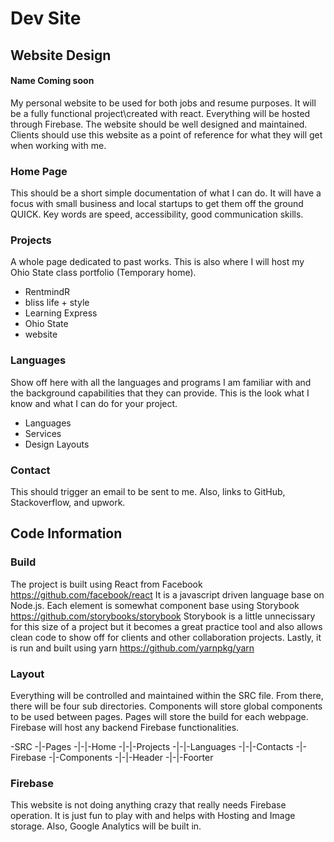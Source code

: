 # Dev Site

## Website Design

#### Name Coming soon

My personal website to be used for both jobs and resume purposes. It will be a
fully functional project\created with react. Everything will be hosted through
Firebase. The website should be well designed and maintained. Clients should
use this website as a point of reference for what they will get when working
with me.

### Home Page

This should be a short simple documentation of what I can do. It will have
a focus with small business and local startups to get them off the ground
QUICK. Key words are speed, accessibility, good communication skills.

### Projects

A whole page dedicated to past works. This is also where I will host my
Ohio State class portfolio (Temporary home).

* RentmindR
* bliss life + style
* Learning Express
* Ohio State
* website

### Languages

Show off here with all the languages and programs I am familiar with and the
background capabilities that they can provide. This is the look what I know and
what I can do for your project.

* Languages
* Services
* Design Layouts

### Contact

This should trigger an email to be sent to me. Also, links to GitHub,
Stackoverflow, and upwork.

## Code Information

### Build

The project is built using React from Facebook https://github.com/facebook/react
It is a javascript driven language base on Node.js.
Each element is somewhat component base using Storybook
https://github.com/storybooks/storybook
Storybook is a little unnecissary for this size of a project but it becomes a
great practice tool and also allows clean code to show off for clients and
other collaboration projects.
Lastly, it is run and built using yarn https://github.com/yarnpkg/yarn

### Layout

Everything will be controlled and maintained within the SRC file. From there,
there will be four sub directories. Components will store global components to
be used between pages. Pages will store the build for each webpage. Firebase
will host any backend Firebase functionalities.

-SRC
-|-Pages
-|-|-Home
-|-|-Projects
-|-|-Languages
-|-|-Contacts
-|-Firebase
-|-Components
-|-|-Header
-|-|-Foorter

### Firebase

This website is not doing anything crazy that really needs Firebase operation.
It is just fun to play with and helps with Hosting and Image storage. Also,
Google Analytics will be built in.
